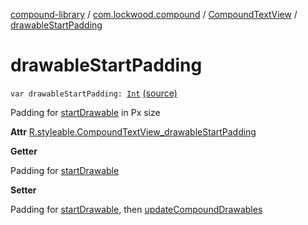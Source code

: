 [compound-library](../../index.md) / [com.lockwood.compound](../index.md) / [CompoundTextView](index.md) / [drawableStartPadding](./drawable-start-padding.md)

# drawableStartPadding

`var drawableStartPadding: `[`Int`](https://kotlinlang.org/api/latest/jvm/stdlib/kotlin/-int/index.html) [(source)](https://github.com/lndmflngs/compound-text-view/tree/master/compound-library/src/main/java/com/lockwood/compound/CompoundTextView.kt#L267)

Padding for [startDrawable](start-drawable.md) in Px size

**Attr**
[R.styleable.CompoundTextView_drawableStartPadding](#)

**Getter**

Padding for [startDrawable](start-drawable.md)

**Setter**

Padding for [startDrawable](start-drawable.md), then [updateCompoundDrawables](update-compound-drawables.md)

